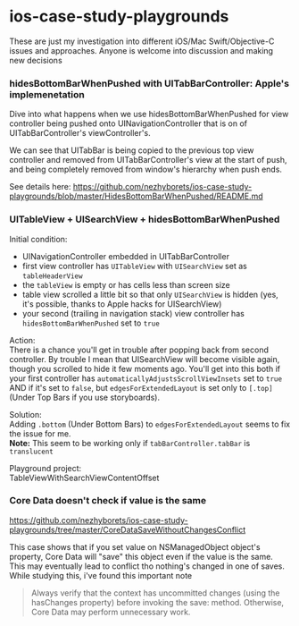 # ios-case-study-playgrounds
These are just my investigation into different iOS/Mac Swift/Objective-C issues and approaches. Anyone is welcome into discussion and making new decisions

### hidesBottomBarWhenPushed with UITabBarController: Apple's implemenetation
Dive into what happens when we use hidesBottomBarWhenPushed for view controller being pushed onto UINavigationController that is on of UITabBarController's viewController's.

We can see that UITabBar is being copied to the previous top view controller and removed from UITabBarController's view at the start of push, and being completely removed from window's hierarchy when push ends.

See details here: https://github.com/nezhyborets/ios-case-study-playgrounds/blob/master/HidesBottomBarWhenPushed/README.md

### UITableView + UISearchView + hidesBottomBarWhenPushed
Initial condition:
- UINavigationController embedded in UITabBarController
- first view controller has `UITableView` with `UISearchView` set as `tableHeaderView`
- the `tableView` is empty or has cells less than screen size
- table view scrolled a little bit so that only `UISearchView` is hidden (yes, it's possible, thanks to Apple hacks for UISearchView)
- your second (trailing in navigation stack) view controller has `hidesBottomBarWhenPushed` set to `true`

Action:  
There is a chance you'll get in trouble after popping back from second controller. By trouble I mean that UISearchView will become visible again, though you scrolled to hide it few moments ago. You'll get into this both if your first controller has `automaticallyAdjustsScrollViewInsets` set to `true` AND if it's set to `false`, but `edgesForExtendedLayout` is set only to `[.top]` (Under Top Bars if you use storyboards).

Solution:  
Adding `.bottom` (Under Bottom Bars) to `edgesForExtendedLayout` seems to fix the issue for me.  
**Note:** This seem to be working only if `tabBarController.tabBar` is `translucent`

Playground project:  
TableViewWithSearchViewContentOffset

### Core Data doesn't check if value is the same

https://github.com/nezhyborets/ios-case-study-playgrounds/tree/master/CoreDataSaveWithoutChangesConflict

This case shows that if you set value on NSManagedObject object's property, Core Data will "save" this object even if the value is the same. This may eventually lead to conflict tho nothing's changed in one of saves.
While studying this, i've found this important note
> Always verify that the context has uncommitted changes (using the hasChanges property) before invoking the save: method. Otherwise, Core Data may perform unnecessary work.

